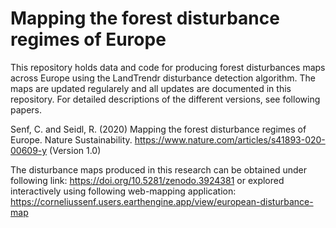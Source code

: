 # Mapping the forest disturbance regimes of Europe

This repository holds data and code for producing forest disturbances maps across Europe using the LandTrendr disturbance detection algorithm. The maps are updated regularely and all updates are documented in this repository. For detailed descriptions of the different versions, see following papers.

Senf, C. and Seidl, R. (2020) Mapping the forest disturbance regimes of Europe. Nature Sustainability. https://www.nature.com/articles/s41893-020-00609-y (Version 1.0)

The disturbance maps produced in this research can be obtained under following link: https://doi.org/10.5281/zenodo.3924381 or explored interactively using following web-mapping application: https://corneliussenf.users.earthengine.app/view/european-disturbance-map
